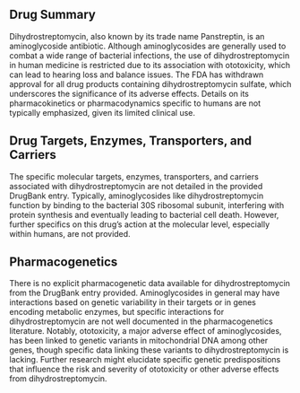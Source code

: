 ## Drug Summary
Dihydrostreptomycin, also known by its trade name Panstreptin, is an aminoglycoside antibiotic. Although aminoglycosides are generally used to combat a wide range of bacterial infections, the use of dihydrostreptomycin in human medicine is restricted due to its association with ototoxicity, which can lead to hearing loss and balance issues. The FDA has withdrawn approval for all drug products containing dihydrostreptomycin sulfate, which underscores the significance of its adverse effects. Details on its pharmacokinetics or pharmacodynamics specific to humans are not typically emphasized, given its limited clinical use.

## Drug Targets, Enzymes, Transporters, and Carriers
The specific molecular targets, enzymes, transporters, and carriers associated with dihydrostreptomycin are not detailed in the provided DrugBank entry. Typically, aminoglycosides like dihydrostreptomycin function by binding to the bacterial 30S ribosomal subunit, interfering with protein synthesis and eventually leading to bacterial cell death. However, further specifics on this drug’s action at the molecular level, especially within humans, are not provided.

## Pharmacogenetics
There is no explicit pharmacogenetic data available for dihydrostreptomycin from the DrugBank entry provided. Aminoglycosides in general may have interactions based on genetic variability in their targets or in genes encoding metabolic enzymes, but specific interactions for dihydrostreptomycin are not well documented in the pharmacogenetics literature. Notably, ototoxicity, a major adverse effect of aminoglycosides, has been linked to genetic variants in mitochondrial DNA among other genes, though specific data linking these variants to dihydrostreptomycin is lacking. Further research might elucidate specific genetic predispositions that influence the risk and severity of ototoxicity or other adverse effects from dihydrostreptomycin.
